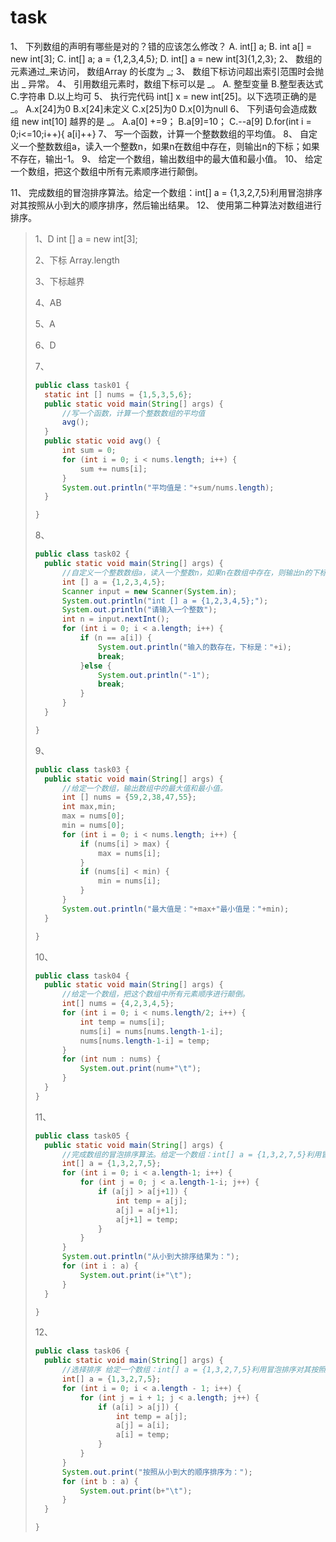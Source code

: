 # task

1、 下列数组的声明有哪些是对的？错的应该怎么修改？
A. int[] a;
B. int a[] = new int[3];
C. int[] a; a = {1,2,3,4,5};
D. int[] a = new int[3]{1,2,3};
2、 数组的元素通过_来访问， 数组Array 的长度为 _;
3、 数组下标访问超出索引范围时会抛出 _ 异常。
4、 引用数组元素时，数组下标可以是 _。
A. 整型变量
B.整型表达式
C.字符串
D.以上均可
5、 执行完代码 int[] x = new int[25]。以下选项正确的是 _。
A.x[24]为0
B.x[24]未定义
C.x[25]为0
D.x[0]为null
6、 下列语句会造成数组 new int[10] 越界的是 _。
A.a[0] +=9；
B.a[9]=10；
C.--a[9]
D.for(int i = 0;i<=10;i++){ a[i]++}
7、 写一个函数，计算一个整数数组的平均值。
8、 自定义一个整数数组a，读入一个整数n，如果n在数组中存在，则输出n的下标；如果不存在，输出-1。
9、 给定一个数组，输出数组中的最大值和最小值。
10、 给定一个数组，把这个数组中所有元素顺序进行颠倒。

11、 完成数组的冒泡排序算法。给定一个数组：int[] a = {1,3,2,7,5}利用冒泡排序对其按照从小到大的顺序排序，然后输出结果。
12、 使用第二种算法对数组进行排序。

> 1、D int [] a = new int[3];
>
> 2、下标 Array.length
>
> 3、下标越界
>
> 4、AB
>
> 5、A
>
> 6、D
>
> 7、
>
> ```java
> public class task01 {
> 	static int [] nums = {1,5,3,5,6};
> 	public static void main(String[] args) {
> 		//写一个函数，计算一个整数数组的平均值
> 		avg();
> 	}
> 	public static void avg() {
> 		int sum = 0;
> 		for (int i = 0; i < nums.length; i++) {
> 			sum += nums[i];
> 		}
> 		System.out.println("平均值是："+sum/nums.length);
> 	}
> 
> }
> ```
>
> 8、
>
> ```java
> public class task02 {
> 	public static void main(String[] args) {
> 		//自定义一个整数数组a，读入一个整数n，如果n在数组中存在，则输出n的下标；如果不存在，输出-1。
> 		int [] a = {1,2,3,4,5};
> 		Scanner input = new Scanner(System.in);
> 		System.out.println("int [] a = {1,2,3,4,5};");
> 		System.out.println("请输入一个整数");
> 		int n = input.nextInt();
> 		for (int i = 0; i < a.length; i++) {
> 			if (n == a[i]) {
> 				System.out.println("输入的数存在，下标是："+i);
> 				break;
> 			}else {
> 				System.out.println("-1");
> 				break;
> 			}
> 		}
> 	}
> 
> }
> ```
>
> 9、
>
> ```java
> public class task03 {
> 	public static void main(String[] args) {
> 		//给定一个数组，输出数组中的最大值和最小值。
> 		int [] nums = {59,2,38,47,55};
> 		int max,min;
> 		max = nums[0];
> 		min = nums[0];
> 		for (int i = 0; i < nums.length; i++) {
> 			if (nums[i] > max) {
> 				max = nums[i];
> 			}
> 			if (nums[i] < min) {
> 				min = nums[i];
> 			}
> 		}
> 		System.out.println("最大值是："+max+"最小值是："+min);
> 	}
> 
> }
> ```
>
> 10、
>
> ```java
> public class task04 {
> 	public static void main(String[] args) {
> 		//给定一个数组，把这个数组中所有元素顺序进行颠倒。
> 		int[] nums = {4,2,3,4,5};
> 		for (int i = 0; i < nums.length/2; i++) {
> 			int temp = nums[i];
> 			nums[i] = nums[nums.length-1-i];
> 			nums[nums.length-1-i] = temp;
> 		}
> 		for (int num : nums) {
> 			System.out.print(num+"\t");
> 		}	
> 	}
> }
> ```
>
> 11、
>
> ```java
> public class task05 {
> 	public static void main(String[] args) {
> 		//完成数组的冒泡排序算法。给定一个数组：int[] a = {1,3,2,7,5}利用冒泡排序对其按照从小到大的顺序排序，然后输出结果。
> 		int[] a = {1,3,2,7,5};
> 		for (int i = 0; i < a.length-1; i++) {
> 			for (int j = 0; j < a.length-1-i; j++) {
> 				if (a[j] > a[j+1]) {
> 					int temp = a[j];
> 					a[j] = a[j+1];
> 					a[j+1] = temp;
> 				}
> 			}
> 		}
> 		System.out.println("从小到大排序结果为：");
> 		for (int i : a) {
> 			System.out.print(i+"\t");			
> 		}
> 	}
> 
> }
> ```
>
> 12、
>
> ```java
> public class task06 {
> 	public static void main(String[] args) {
> 		//选择排序 给定一个数组：int[] a = {1,3,2,7,5}利用冒泡排序对其按照从小到大的顺序排序，然后输出结果。
> 		int[] a = {1,3,2,7,5};
> 		for (int i = 0; i < a.length - 1; i++) {
> 			for (int j = i + 1; j < a.length; j++) {
> 				if (a[i] > a[j]) {
> 					int temp = a[j];
> 					a[j] = a[i];
> 					a[i] = temp;
> 				}
> 			}
> 		}
> 		System.out.print("按照从小到大的顺序排序为：");
> 		for (int b : a) {
> 			System.out.print(b+"\t");
> 		}
> 	}
> 
> }
> ```
>
> 

